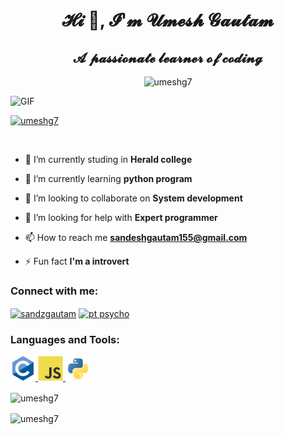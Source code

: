 <h1 align="center">𝓗𝓲 👋, 𝓘'𝓶 𝓤𝓶𝓮𝓼𝓱 𝓖𝓪𝓾𝓽𝓪𝓶</h1>
<h2 align="center">𝓐 𝓹𝓪𝓼𝓼𝓲𝓸𝓷𝓪𝓽𝓮 𝓵𝓮𝓪𝓻𝓷𝓮𝓻 𝓸𝓯 𝓬𝓸𝓭𝓲𝓷𝓰
 </h2>
<p align="center"> <img src="https://komarev.com/ghpvc/?username=umeshg7&label=Profile%20views&color=0e75b6&style=flat" alt="umeshg7" /> </p>
<img alt="GIF" src="https://media4.giphy.com/media/u2pmTWUi0MXjyrMaVj/giphy.gif?cid=ecf05e47vg27jglf7ljrowcby4hgn1qdbixcua327ta0tilq&rid=giphy.gif"  width="700" />

<p align="left"> <a href="https://github.com/ryo-ma/github-profile-trophy"><img src="https://github-profile-trophy.vercel.app/?username=umeshg7" alt="umeshg7" /></a> </p>

<p align="left"> <a href="https://twitter.com/" target="blank"><img src="https://img.shields.io/twitter/follow/?logo=twitter&style=for-the-badge" alt="" /></a> </p>

- 🔭 I’m currently studing in **Herald college**

- 🌱 I’m currently learning **python program**

- 👯 I’m looking to collaborate on **System development**

- 🤝 I’m looking for help with **Expert programmer**

- 📫 How to reach me **sandeshgautam155@gmail.com**

- ⚡ Fun fact **I'm a introvert**

<h3 align="left">Connect with me:</h3>
<p align="left">
<a href="https://instagram.com/sandzgautam" target="blank"><img align="center" src="https://raw.githubusercontent.com/rahuldkjain/github-profile-readme-generator/master/src/images/icons/Social/instagram.svg" alt="sandzgautam" height="30" width="40" /></a>
<a href="https://www.youtube.com/c/pt psycho" target="blank"><img align="center" src="https://raw.githubusercontent.com/rahuldkjain/github-profile-readme-generator/master/src/images/icons/Social/youtube.svg" alt="pt psycho" height="30" width="40" /></a>
</p>

<h3 align="left">Languages and Tools:</h3>
<p align="left"> <a href="https://www.cprogramming.com/" target="_blank" rel="noreferrer"> <img src="https://raw.githubusercontent.com/devicons/devicon/master/icons/c/c-original.svg" alt="c" width="40" height="40"/> </a> <a href="https://developer.mozilla.org/en-US/docs/Web/JavaScript" target="_blank" rel="noreferrer"> <img src="https://raw.githubusercontent.com/devicons/devicon/master/icons/javascript/javascript-original.svg" alt="javascript" width="40" height="40"/> </a> <a href="https://www.python.org" target="_blank" rel="noreferrer"> <img src="https://raw.githubusercontent.com/devicons/devicon/master/icons/python/python-original.svg" alt="python" width="40" height="40"/> </a> </p>

<p><img align="center" src="https://github-readme-stats.vercel.app/api/top-langs?username=umeshg7&show_icons=true&locale=en&layout=compact" alt="umeshg7" /></p>

<p><img align="center" src="https://github-readme-streak-stats.herokuapp.com/?user=umeshg7&" alt="umeshg7" /></p>
